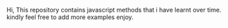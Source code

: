 Hi,
This repository contains javascript methods that i have learnt over time.
kindly feel free to add more examples 
enjoy.
